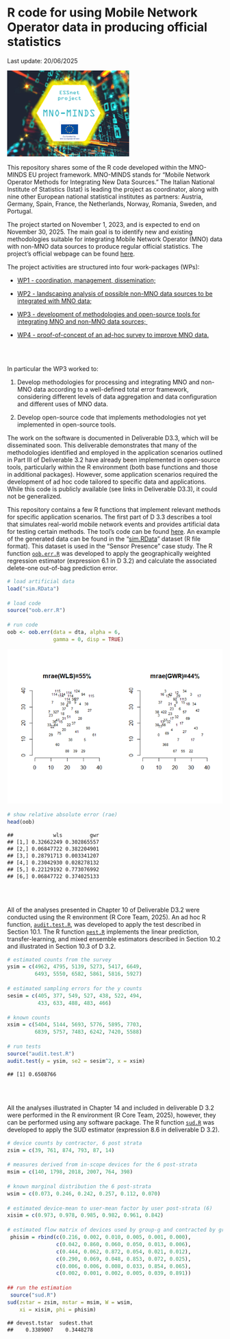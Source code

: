 R code for using Mobile Network Operator data in producing official
statistics
================
Last update: 20/06/2025

![](images/LogoMNO-MINDS.png)

This repository shares some of the R code developed within the MNO-MINDS
EU project framework. MNO-MINDS stands for “Mobile Network Operator
Methods for Integrating New Data Sources.” The Italian National
Institute of Statistics (Istat) is leading the project as coordinator,
along with nine other European national statistical institutes as
partners: Austria, Germany, Spain, France, the Netherlands, Norway,
Romania, Sweden, and Portugal.

The project started on November 1, 2023, and is expected to end on
November 30, 2025. The main goal is to identify new and existing
methodologies suitable for integrating Mobile Network Operator (MNO)
data with non-MNO data sources to produce regular official statistics.
The project’s official webpage can be found
[here](https://cros.ec.europa.eu/mno-minds).

The project activities are structured into four work-packages (WPs):

- [WP1 - coordination, management,
  dissemination;](https://cros.ec.europa.eu/book-page/mno-minds)

- [WP2 - landscaping analysis of possible non-MNO data sources to be
  integrated with MNO
  data;](https://cros.ec.europa.eu/book-page/mno-minds-wp2)

- [WP3 - development of methodologies and open-source tools for
  integrating MNO and non-MNO data
  sources; ](https://cros.ec.europa.eu/book-page/mno-minds-wp3)

- [WP4 - proof-of-concept of an ad-hoc survey to improve MNO
  data.](https://cros.ec.europa.eu/book-page/mno-minds-wp4)

<br>

<br>

In particular the WP3 worked to:

1.  Develop methodologies for processing and integrating MNO and non-MNO
    data according to a well-defined total error framework, considering
    different levels of data aggregation and data configuration and
    different uses of MNO data.

2.  Develop open-source code that implements methodologies not yet
    implemented in open-source tools.

The work on the software is documented in Deliverable D3.3, which will
be disseminated soon. This deliverable demonstrates that many of the
methodologies identified and employed in the application scenarios
outlined in Part III of Deliverable 3.2 have already been implemented in
open-source tools, particularly within the R environment (both base
functions and those in additional packages). However, some application
scenarios required the development of ad hoc code tailored to specific
data and applications. While this code is publicly available (see links
in Deliverable D3.3), it could not be generalized.

This repository contains a few R functions that implement relevant
methods for specific application scenarios. The first part of D 3.3
describes a tool that simulates real-world mobile network events and
provides artificial data for testing certain methods. The tool’s code
can be found [here](https://github.com/bogdanoancea/simulator). An
example of the generated data can be found in the
“[sim.RData](https://github.com/mno-minds/MNO-MINDS/tree/main/R_code_Sensor)”
dataset (R file format). This dataset is used in the “Sensor Presence”
case study. The R function
[`oob.err.R`](https://github.com/mno-minds/MNO-MINDS/blob/main/R_code_Sensor/oob.err.R)
was developed to apply the geographically weighted regression estimator
(expression 6.1 in D 3.2) and calculate the associated delete-one
out-of-bag prediction error.

``` r
# load artificial data
load("sim.RData")

# load code 
source("oob.err.R")

# run code
oob <- oob.err(data = dta, alpha = 6, 
               gamma = 0, disp = TRUE)
```

![](images/unnamed-chunk-1-1.png)<!-- -->

``` r
# show relative absolute error (rae)
head(oob)
```

    ##             wls         gwr
    ## [1,] 0.32662249 0.302865557
    ## [2,] 0.06847722 0.382204901
    ## [3,] 0.28791713 0.003341207
    ## [4,] 0.23042930 0.028278132
    ## [5,] 0.22129192 0.773076992
    ## [6,] 0.06847722 0.374025133

<br>

<br>

All of the analyses presented in Chapter 10 of Deliverable D3.2 were
conducted using the R environment (R Core Team, 2025). An ad hoc R
function,
[`audit.test.R`](https://github.com/mno-minds/MNO-MINDS/blob/main/R_code_trip_stats/audit.test.R),
was developed to apply the test described in Section 10.1. The R
function
[`pest.R`](https://github.com/mno-minds/MNO-MINDS/blob/main/R_code_trip_stats/pest.R)
implements the linear prediction, transfer-learning, and mixed ensemble
estimators described in Section 10.2 and illustrated in Section 10.3 of
D 3.2.

``` r
# estimated counts from the survey
ysim = c(4962, 4795, 5139, 5273, 5417, 6649, 
         6493, 5550, 6582, 5861, 5816, 5927)

# estimated sampling errors for the y counts
sesim = c(405, 377, 549, 527, 438, 522, 494, 
          433, 633, 488, 483, 466)

# known counts
xsim = c(5404, 5144, 5693, 5776, 5895, 7703, 
         6839, 5757, 7483, 6242, 7420, 5588)

# run tests
source("audit.test.R")
audit.test(y = ysim, se2 = sesim^2, x = xsim)
```

    ## [1] 0.6508766

<br>

<br>

All the analyses illustrated in Chapter 14 and included in deliverable D
3.2 were performed in the R environment (R Core Team, 2025), however,
they can be performed using any software package. The R function
[`sud.R`](https://github.com/mno-minds/MNO-MINDS/blob/main/R_code_QR_experiment/sud.R)
was developed to apply the SUD estimator (expression 8.6 in deliverable
D 3.2).

``` r
# device counts by contractor, 6 post strata
zsim = c(39, 761, 874, 793, 87, 14)

# measures derived from in-scope devices for the 6 post-strata
msim = c(140, 1798, 2018, 2007, 764, 398)

# known marginal distribution the 6 post-strata
wsim = c(0.073, 0.246, 0.242, 0.257, 0.112, 0.070)

# estimated device-mean to user-mean factor by user post-strata (6)
xisim = c(0.973, 0.978, 0.985, 0.982, 0.961, 0.842)

# estimated flow matrix of devices used by group-g and contracted by group-l (6 x 6)
 phisim = rbind(c(0.216, 0.002, 0.010, 0.005, 0.001, 0.000),
                c(0.042, 0.860, 0.060, 0.050, 0.013, 0.006),
                c(0.444, 0.062, 0.872, 0.054, 0.021, 0.012),
                c(0.290, 0.069, 0.048, 0.853, 0.072, 0.025),
                c(0.006, 0.006, 0.008, 0.033, 0.854, 0.065),
                c(0.002, 0.001, 0.002, 0.005, 0.039, 0.891))

## run the estimation
 source("sud.R")
sud(zstar = zsim, mstar = msim, W = wsim, 
    xi = xisim, phi = phisim)
```

    ## devest.tstar  sudest.that 
    ##    0.3389007    0.3448278
